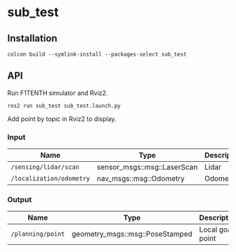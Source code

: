 # sub_test

## Installation

```
colcon build --symlink-install --packages-select sub_test
```


## API

Run F1TENTH simulator and Rviz2. 
```
ros2 run sub_test sub_test.launch.py
``` 
Add point by topic in Rviz2 to display.

### Input

| Name         | Type                  | Description  |
| ------------ | --------------------- | ------------ |
| `/sensing/lidar/scan` | sensor_msgs::msg::LaserScan | Lidar |
| `/localization/odometry` | nav_msgs::msg::Odometry | Odometry |

### Output

| Name         | Type                  | Description  |
| ------------ | --------------------- | ------------ |
| `/planning/point` | geometry_msgs::msg::PoseStamped | Local goal point |



